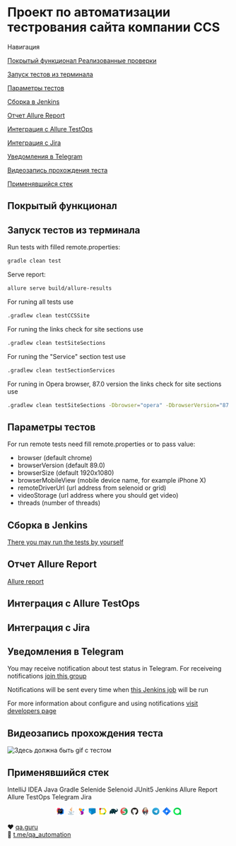 # Проект по автоматизации тестрования сайта компании CCS
Навигация

[Покрытый функционал  Реализованные проверки](покрытый-функционал)

[Запуск тестов из терминала](#-запуск-тестов-из-терминала)

[Параметры тестов](#-параметры-тестов)

[Сборка в Jenkins](#-главная-страница-сборки-Jenkins)

[Отчет Allure Report](#-отчет-allure-report)

[Интеграция с Allure TestOps](#-интеграция-с-allure-testops)

[Интеграция с Jira](#-интеграция-с-jira)

[Уведомления в Telegram](#-уведомления-в-telegram)

<a href="Видеозапись-прохождения-теста">Видеозапись прохождения теста</a>

<a href="Применявшийся-стек">Применявшийся стек</a>

## <a name="покрытый-функционал"></a> Покрытый функционал

## Запуск тестов из терминала
Run tests with filled remote.properties:
```bash
gradle clean test
```

Serve report:
```bash
allure serve build/allure-results
```

For runing all tests use
```bash
.gradlew clean testCCSSite
``` 

For runing the links check for site sections use
```bash
.gradlew clean testSiteSections
```

For runing the "Service" section test use
```bash
.gradlew clean testSectionServices
```

For runing in Opera browser, 87.0 version the links check for site sections use
```bash
.gradlew clean testSiteSections -Dbrowser="opera" -DbrowserVersion="87.0"
```

## Параметры тестов
For run remote tests need fill remote.properties or to pass value:

* browser (default chrome)
* browserVersion (default 89.0)
* browserSize (default 1920x1080)
* browserMobileView (mobile device name, for example iPhone X)
* remoteDriverUrl (url address from selenoid or grid)
* videoStorage (url address where you should get video)
* threads (number of threads)


## Сборка в Jenkins
<a target="_blank" href="https://jenkins.autotests.cloud/job/C12-Snark-CCS_site_test/">There you may run the tests by yourself</a>

## Отчет Allure Report
<a target="_blank" href="https://jenkins.autotests.cloud/job/C12-Snark-CCS_site_test/allure/">Allure report</a>

## Интеграция с Allure TestOps

## Интеграция с Jira

## Уведомления в Telegram
You may receive notification about test status in Telegram.
For receiveing notifications <a target="_blank" href="https://t.me/+riUIEOt4kjswODYy">join this group</a>

Notifications will be sent every time when <a target="_blank" href="https://jenkins.autotests.cloud/job/C12-Snark-CCS_site_test/">this Jenkins job</a> will be run

For more information about configure and using notifications <a target="_blank" href="https://github.com/qa-guru/allure-notifications">visit developers page</a>


## Видеозапись прохождения теста
<p><img src="readme-files/test_video/CCS.gif" alt="Здесь должна быть gif с тестом"></p>

## Применявшийся стек
IntelliJ IDEA Java Gradle Selenide Selenoid JUnit5 Jenkins Allure Report Allure TestOps Telegram Jira
<p align="center">
<img width="4%" title="IntelliJ IDEA" src="readme-files/logo/Intelij_IDEA.svg">
<img width="4%" title="Java" src="readme-files/logo/Java.svg">
<img width="4%" title="Selenide" src="readme-files/logo/Selenide.svg">
<img width="4%" title="Selenoid" src="readme-files/logo/Selenoid.svg">
<img width="4%" title="Allure Report" src="readme-files/logo/Allure_Report.svg">
<img width="4%" title="Gradle" src="readme-files/logo/Gradle.svg">
<img width="4%" title="JUnit5" src="readme-files/logo/JUnit5.svg">
<img width="4%" title="GitHub" src="readme-files/logo/GitHub.svg">
<img width="4%" title="Jenkins" src="readme-files/logo/Jenkins.svg">
<img width="4%" title="Telegram" src="readme-files/logo/Telegram.svg">
<img width="4%" title="Jira" src="readme-files/logo/Jira.svg">
<img width="4%" title="Jira" src="readme-files/logo/Allure_TO.svg">
</p>


:heart: <a target="_blank" href="https://qa.guru">qa.guru</a><br/>
:blue_heart: <a target="_blank" href="https://t.me/qa_automation">t.me/qa_automation</a>
